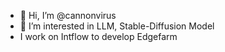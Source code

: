 - 👋 Hi, I’m @cannonvirus
- 👀 I’m interested in LLM, Stable-Diffusion Model
- I work on Intflow to develop Edgefarm 

<!---
cannonvirus/cannonvirus is a ✨ special ✨ repository because its `README.md` (this file) appears on your GitHub profile.
You can click the Preview link to take a look at your changes.
--->
